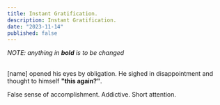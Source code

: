 ```yaml
---
title: Instant Gratification.
description: Instant Gratification.
date: "2023-11-14"
published: false
---
```


_NOTE: anything in **bold** is to be changed_ <br/><br/>

\[name\] opened his eyes by obligation. He sighed in disappointment and thought to himself **"this again?"**.

False sense of accomplishment.
Addictive.
Short attention.
